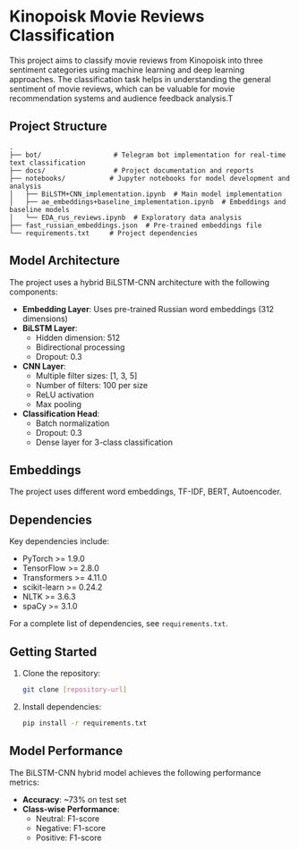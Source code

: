 # Kinopoisk Movie Reviews Classification

This project aims to classify movie reviews from Kinopoisk into three sentiment categories using machine learning and deep learning approaches. The classification task helps in understanding the general sentiment of movie reviews, which can be valuable for movie recommendation systems and audience feedback analysis.T

## Project Structure

```
.
├── bot/                  # Telegram bot implementation for real-time text classification
├── docs/                 # Project documentation and reports
├── notebooks/           # Jupyter notebooks for model development and analysis
│   ├── BiLSTM+CNN_implementation.ipynb  # Main model implementation
│   ├── ae_embeddings+baseline_implementation.ipynb  # Embeddings and baseline models
│   └── EDA_rus_reviews.ipynb  # Exploratory data analysis
├── fast_russian_embeddings.json  # Pre-trained embeddings file
└── requirements.txt     # Project dependencies
```

## Model Architecture

The project uses a hybrid BiLSTM-CNN architecture with the following components:

- **Embedding Layer**: Uses pre-trained Russian word embeddings (312 dimensions)
- **BiLSTM Layer**: 
  - Hidden dimension: 512
  - Bidirectional processing
  - Dropout: 0.3
- **CNN Layer**:
  - Multiple filter sizes: [1, 3, 5]
  - Number of filters: 100 per size
  - ReLU activation
  - Max pooling
- **Classification Head**:
  - Batch normalization
  - Dropout: 0.3
  - Dense layer for 3-class classification

## Embeddings

The project uses different word embeddings, TF-IDF, BERT, Autoencoder.

## Dependencies

Key dependencies include:
- PyTorch >= 1.9.0
- TensorFlow >= 2.8.0
- Transformers >= 4.11.0
- scikit-learn >= 0.24.2
- NLTK >= 3.6.3
- spaCy >= 3.1.0

For a complete list of dependencies, see `requirements.txt`.

## Getting Started

1. Clone the repository:
   ```bash
   git clone [repository-url]
   ```

2. Install dependencies:
   ```bash
   pip install -r requirements.txt
   ```

## Model Performance

The BiLSTM-CNN hybrid model achieves the following performance metrics:

- **Accuracy**: ~73% on test set
- **Class-wise Performance**:
  - Neutral: F1-score 
  - Negative: F1-score 
  - Positive: F1-score 

